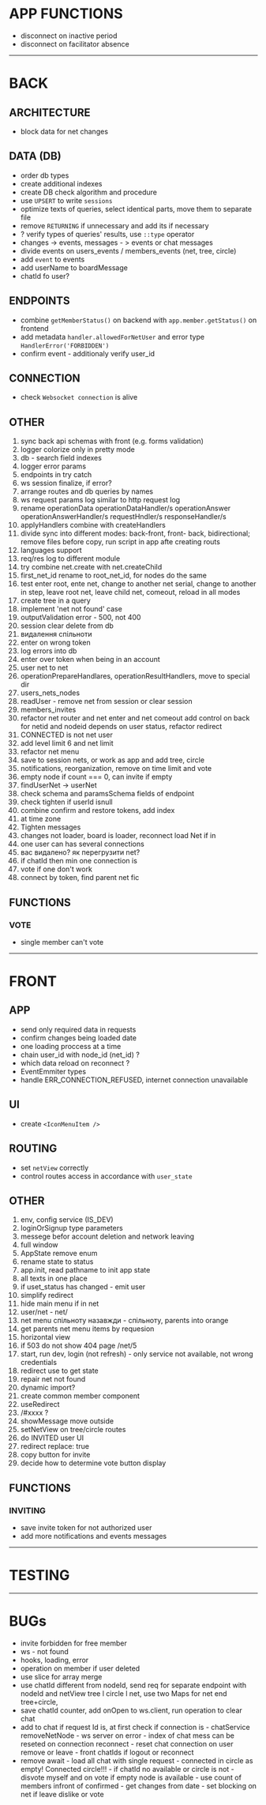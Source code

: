 # APP FUNCTIONS

- disconnect on inactive period
- disconnect on facilitator absence

---

# BACK

## ARCHITECTURE

- block data for net changes

## DATA (DB)

- order db types
- create additional indexes
- create DB check algorithm and procedure
- use `UPSERT` to write `sessions`
- optimize texts of queries, select identical parts, move them to separate file
- remove `RETURNING` if unnecessary and add its if necessary
- ? verify types of queries' results, use `::type` operator
- changes -> events, messages - > events or chat messages
- divide events on users_events / members_events (net, tree, circle)
- add `event` to events
- add userName to boardMessage
- chatId fo user?

## ENDPOINTS

- combine `getMemberStatus()` on backend with `app.member.getStatus()` on frontend
- add metadata `handler.allowedForNetUser` and error type `HandlerError('FORBIDDEN')`
- confirm event - additionaly verify user_id

## CONNECTION

- check `Websocket connection` is alive

## OTHER

1. sync back api schemas with front (e.g. forms validation)
2. logger colorize only in pretty mode
3. db - search field indexes
4. logger error params
5. endpoints in try catch
6. ws session finalize, if error?
7. arrange routes and db queries by names
8. ws request params log similar to http request log
9. rename operationData operationDataHandler/s operationAnswer operationAnswerHandler/s requestHndler/s responseHandler/s
10. applyHandlers combine with createHandlers
11. divide sync into different modes: back-front, front- back, bidirectional; remove files before copy, run script in app afte creating routs
12. languages support
13. req/res log to different module
14. try combine net.create with net.createChild
15. first_net_id rename to root_net_id, for nodes do the same
16. test enter root, ente net, change to another net serial, change to another in step, leave root net, leave child net, comeout, reload in all modes
17. create tree in a query
18. implement 'net not found' case
19. outputValidation error - 500, not 400
20. session clear delete from db
21. видалення спільноти
22. enter on wrong token
23. log errors into db
24. enter over token when being in an account
25. user net to net
26. operationPrepareHandlares, operationResultHandlers, move to special dir
27. users_nets_nodes
28. readUser - remove net from session or clear session
29. members_invites
30. refactor net router and net enter and net comeout add control on back for netid and nodeid depends on user status, refactor redirect
31. CONNECTED is not net user
32. add level limit 6 and net limit
33. refactor net menu
34. save to session nets, or work as app and add tree, circle
35. notifications, reorganization, remove on time limit and vote
36. empty node if count === 0, can invite if empty
37. findUserNet -> userNet
38. check schema and paramsSchema fields of endpoint
39. check tighten if userId isnull
40. combine confirm and restore tokens, add index
41. at time zone
42. Tighten messages
43. changes not loader, board is loader, reconnect load Net if in
44. one user can has several connections
45. вас видалено? як перегрузити net?
46. if chatId then min one connection is
47. vote if one don't work
48. connect by token, find parent net fic

## FUNCTIONS

### VOTE

- single member can't vote

---

# FRONT

## APP

- send only required data in requests
- confirm changes being loaded date
- one loading proccess at a time
- chain user_id with node_id (net_id) ?
- which data reload on reconnect ?
- EventEmmiter types
- handle ERR_CONNECTION_REFUSED, internet connection unavailable

## UI

- create `<IconMenuItem />`

## ROUTING

- set `netView` correctly
- control routes access in acсordance with `user_state`

## OTHER

1. env, config service (IS_DEV)
2. loginOrSignup type parameters
3. messege befor account deletion and network leaving
4. full window
5. AppState remove enum
6. rename state to status
7. app.init, read pathname to init app state
8. all texts in one place
9. if uset_status has changed - emit user
10. simplify redirect
11. hide main menu if in net
12. user/net - net/
13. net menu спільноту назавжди - спільноту, parents into orange
14. get parents net menu items by requesion
15. horizontal view
16. if 503 do not show 404 page /net/5
17. start, run dev, login (not refresh) - only service not available, not wrong credentials
18. redirect use to get state
19. repair net not found
20. dynamic import?
21. create common member component
22. useRedirect
23. /#xxxx ?
24. showMessage move outside
25. setNetView on tree/circle routes
26. do INVITED user UI
27. redirect replace: true
28. copy button for invite
29. decide how to determine vote button display

## FUNCTIONS

### INVITING

- save invite token for not authorized user
- add more notifications and events messages

---

# TESTING

----

# BUGs

- invite forbidden for free member
- ws - not found
- hooks, loading, error
- operation on member if user deleted
- use slice for array merge
- ‌use chatId different from nodeId, send req for separate endpoint with nodeId and netView tree l circle l net, use two Maps for net end tree+circle,
- save chatId counter, add onOpen to ws.client, run operation to clear chat
- ‌‌add to chat if request Id is, at first check if connection is
‌- chatService removeNetNode
‌- ‌ws server on error
‌- ‌index of chat mess can be reseted on connection reconnect
‌- ‌reset chat connection on user remove or leave
‌- ‌front chatIds if logout or reconnect
- ‌‌remove await
‌- ‌load all chat with single request
‌- ‌connected in circle as empty! Connected circle!!!
‌- ‌if chatId no available or circle is not
‌- ‌disvote myself and on vote if empty node is available
‌- ‌use count of members infront of confirmed
‌- ‌get changes from date
‌- ‌set blocking on net if leave dislike or vote
